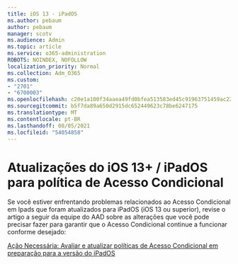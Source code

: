 ```yaml
---
title: iOS 13 - iPadOS
ms.author: pebaum
author: pebaum
manager: scotv
ms.audience: Admin
ms.topic: article
ms.service: o365-administration
ROBOTS: NOINDEX, NOFOLLOW
localization_priority: Normal
ms.collection: Adm_O365
ms.custom:
- "2701"
- "6700003"
ms.openlocfilehash: c20e1a100f34aaea49fd0bfea513583ed45c91963751459ac229a265929f3fd0
ms.sourcegitcommit: b5f7da89a650d2915dc652449623c78be6247175
ms.translationtype: MT
ms.contentlocale: pt-BR
ms.lasthandoff: 08/05/2021
ms.locfileid: "54054858"
---
```

# <a name="ios-13--ipados-updates-for-conditional-access-policy"></a>Atualizações do iOS 13+ / iPadOS para política de Acesso Condicional

Se você estiver enfrentando problemas relacionados ao Acesso Condicional em Ipads que foram atualizados para iPadOS (iOS 13 ou superior), revise o artigo a seguir da equipe do AAD sobre as alterações que você pode precisar fazer para garantir que o Acesso Condicional continue a funcionar conforme desejado:

[Ação Necessária: Avaliar e atualizar políticas de Acesso Condicional em preparação para a versão do iPadOS](https://support.microsoft.com/help/4521038/action-required-update-conditional-access-policies-for-ipados)